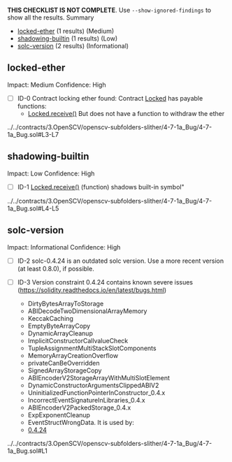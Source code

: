 **THIS CHECKLIST IS NOT COMPLETE**. Use `--show-ignored-findings` to show all the results.
Summary
 - [locked-ether](#locked-ether) (1 results) (Medium)
 - [shadowing-builtin](#shadowing-builtin) (1 results) (Low)
 - [solc-version](#solc-version) (2 results) (Informational)
## locked-ether
Impact: Medium
Confidence: High
 - [ ] ID-0
Contract locking ether found:
	Contract [Locked](../../contracts/3.OpenSCV/openscv-subfolders-slither/4-7-1a_Bug/4-7-1a_Bug.sol#L3-L7) has payable functions:
	 - [Locked.receive()](../../contracts/3.OpenSCV/openscv-subfolders-slither/4-7-1a_Bug/4-7-1a_Bug.sol#L4-L5)
	But does not have a function to withdraw the ether

../../contracts/3.OpenSCV/openscv-subfolders-slither/4-7-1a_Bug/4-7-1a_Bug.sol#L3-L7


## shadowing-builtin
Impact: Low
Confidence: High
 - [ ] ID-1
[Locked.receive()](../../contracts/3.OpenSCV/openscv-subfolders-slither/4-7-1a_Bug/4-7-1a_Bug.sol#L4-L5) (function) shadows built-in symbol"

../../contracts/3.OpenSCV/openscv-subfolders-slither/4-7-1a_Bug/4-7-1a_Bug.sol#L4-L5


## solc-version
Impact: Informational
Confidence: High
 - [ ] ID-2
solc-0.4.24 is an outdated solc version. Use a more recent version (at least 0.8.0), if possible.

 - [ ] ID-3
Version constraint 0.4.24 contains known severe issues (https://solidity.readthedocs.io/en/latest/bugs.html)
	- DirtyBytesArrayToStorage
	- ABIDecodeTwoDimensionalArrayMemory
	- KeccakCaching
	- EmptyByteArrayCopy
	- DynamicArrayCleanup
	- ImplicitConstructorCallvalueCheck
	- TupleAssignmentMultiStackSlotComponents
	- MemoryArrayCreationOverflow
	- privateCanBeOverridden
	- SignedArrayStorageCopy
	- ABIEncoderV2StorageArrayWithMultiSlotElement
	- DynamicConstructorArgumentsClippedABIV2
	- UninitializedFunctionPointerInConstructor_0.4.x
	- IncorrectEventSignatureInLibraries_0.4.x
	- ABIEncoderV2PackedStorage_0.4.x
	- ExpExponentCleanup
	- EventStructWrongData.
It is used by:
	- [0.4.24](../../contracts/3.OpenSCV/openscv-subfolders-slither/4-7-1a_Bug/4-7-1a_Bug.sol#L1)

../../contracts/3.OpenSCV/openscv-subfolders-slither/4-7-1a_Bug/4-7-1a_Bug.sol#L1



